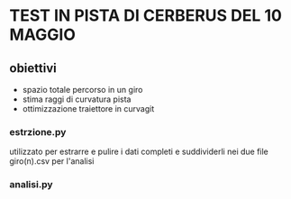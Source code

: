 # TEST IN PISTA DI CERBERUS DEL 10 MAGGIO


## obiettivi
- spazio totale percorso in un giro 
- stima raggi di curvatura pista
- ottimizzazione traiettore in curvagit 

### estrzione.py
utilizzato per estrarre e pulire i dati completi e suddividerli nei due file giro(n).csv per l'analisi 

### analisi.py

